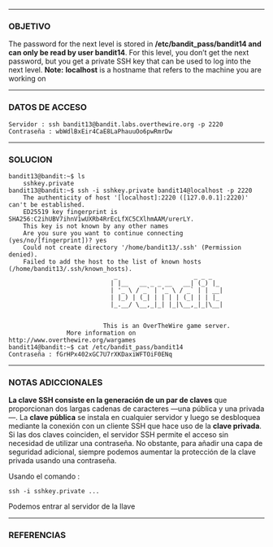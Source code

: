 ----
### OBJETIVO 
The password for the next level is stored in **/etc/bandit_pass/bandit14 and can only be read by user bandit14**. For this level, you don’t get the next password, but you get a private SSH key that can be used to log into the next level. **Note:** **localhost** is a hostname that refers to the machine you are working on

---
### DATOS DE ACCESO
	Servidor : ssh bandit13@bandit.labs.overthewire.org -p 2220
	Contraseña : wbWdlBxEir4CaE8LaPhauuOo6pwRmrDw

---
### SOLUCION
	bandit13@bandit:~$ ls
		sshkey.private
	bandit13@bandit:~$ ssh -i sshkey.private bandit14@localhost -p 2220
		The authenticity of host '[localhost]:2220 ([127.0.0.1]:2220)' can't be established.
		ED25519 key fingerprint is SHA256:C2ihUBV7ihnV1wUXRb4RrEcLfXC5CXlhmAAM/urerLY.
		This key is not known by any other names
		Are you sure you want to continue connecting (yes/no/[fingerprint])? yes
		Could not create directory '/home/bandit13/.ssh' (Permission denied).
		Failed to add the host to the list of known hosts (/home/bandit13/.ssh/known_hosts).
		                         _                     _ _ _
		                        | |__   __ _ _ __   __| (_) |_
		                        | '_ \ / _` | '_ \ / _` | | __|
		                        | |_) | (_| | | | | (_| | | |_
		                        |_.__/ \__,_|_| |_|\__,_|_|\__|
		
		
		                      This is an OverTheWire game server.
		            More information on http://www.overthewire.org/wargames
	bandit14@bandit:~$ cat /etc/bandit_pass/bandit14
	Contraseña : fGrHPx402xGC7U7rXKDaxiWFTOiF0ENq

---
### NOTAS ADICCIONALES
**La clave SSH consiste en la generación de un par de claves** que proporcionan dos largas cadenas de caracteres —una pública y una privada—. La **clave pública** se instala en cualquier servidor y luego se desbloquea mediante la conexión con un cliente SSH que hace uso de la **clave privada**. Si las dos claves coinciden, el servidor SSH permite el acceso sin necesidad de utilizar una contraseña. No obstante, para añadir una capa de seguridad adicional, siempre podemos aumentar la protección de la clave privada usando una contraseña.

Usando el comando :

	ssh -i sshkey.private ...
Podemos entrar al servidor de la llave

---
### REFERENCIAS
